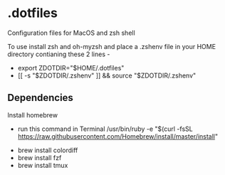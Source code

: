 # .dotfiles
Configuration files for MacOS and zsh shell

To use install zsh and oh-myzsh and place a .zshenv file in your HOME directory contianing these 2 lines -

* export ZDOTDIR="$HOME/.dotfiles"
* [[ -s "$ZDOTDIR/.zshenv" ]] && source "$ZDOTDIR/.zshenv" 

## Dependencies
Install homebrew
 - run this command  in Terminal
     /usr/bin/ruby -e "$(curl -fsSL https://raw.githubusercontent.com/Homebrew/install/master/install"
 
* brew install colordiff
* brew install fzf
* brew install tmux
